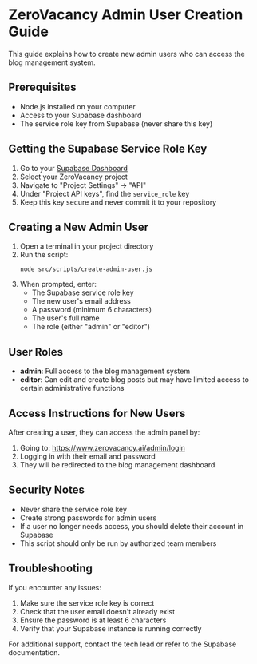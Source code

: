 # ZeroVacancy Admin User Creation Guide

This guide explains how to create new admin users who can access the blog management system.

## Prerequisites

- Node.js installed on your computer
- Access to your Supabase dashboard
- The service role key from Supabase (never share this key)

## Getting the Supabase Service Role Key

1. Go to your [Supabase Dashboard](https://app.supabase.com)
2. Select your ZeroVacancy project
3. Navigate to "Project Settings" → "API"
4. Under "Project API keys", find the `service_role` key
5. Keep this key secure and never commit it to your repository

## Creating a New Admin User

1. Open a terminal in your project directory
2. Run the script:
   ```
   node src/scripts/create-admin-user.js
   ```
3. When prompted, enter:
   - The Supabase service role key
   - The new user's email address
   - A password (minimum 6 characters)
   - The user's full name
   - The role (either "admin" or "editor")

## User Roles

- **admin**: Full access to the blog management system
- **editor**: Can edit and create blog posts but may have limited access to certain administrative functions

## Access Instructions for New Users

After creating a user, they can access the admin panel by:

1. Going to: https://www.zerovacancy.ai/admin/login
2. Logging in with their email and password
3. They will be redirected to the blog management dashboard

## Security Notes

- Never share the service role key
- Create strong passwords for admin users
- If a user no longer needs access, you should delete their account in Supabase
- This script should only be run by authorized team members

## Troubleshooting

If you encounter any issues:

1. Make sure the service role key is correct
2. Check that the user email doesn't already exist
3. Ensure the password is at least 6 characters
4. Verify that your Supabase instance is running correctly

For additional support, contact the tech lead or refer to the Supabase documentation.